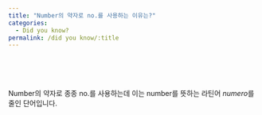 ```yaml
---
title: "Number의 약자로 no.를 사용하는 이유는?"
categories:
  - Did you know?
permalink: /did you know/:title
---
```


<br>
<br>
<br>

Number의 약자로 종종 no.를 사용하는데 이는 number를 뜻하는 라틴어 *numero*를 줄인 단어입니다.